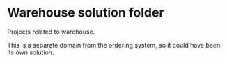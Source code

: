 # Warehouse solution folder
Projects related to warehouse.

This is a separate domain from the ordering system, so it could have been its own solution.